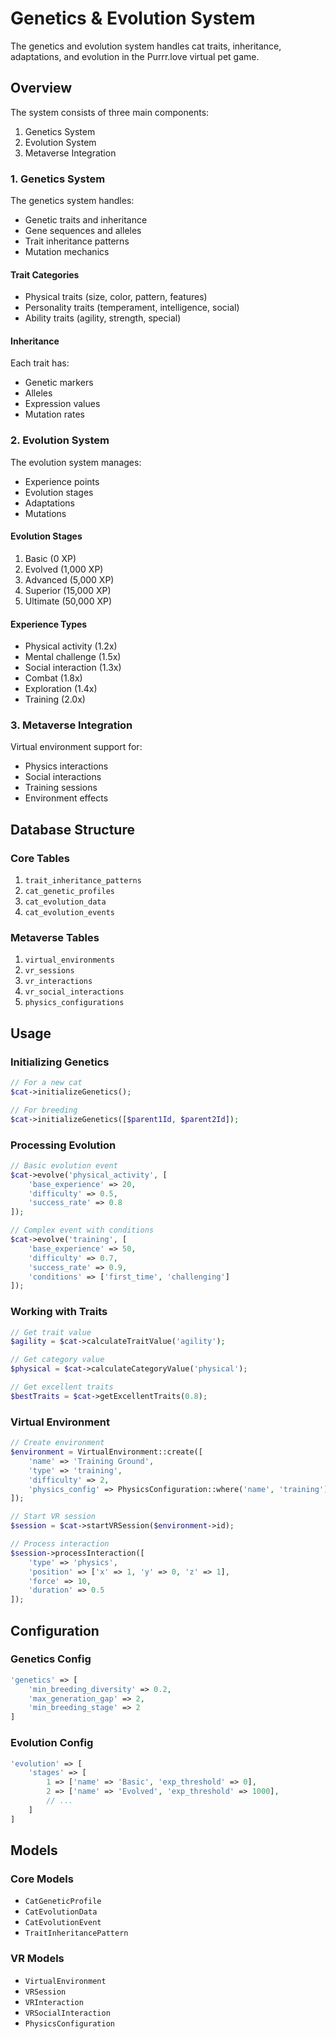 # Genetics & Evolution System

The genetics and evolution system handles cat traits, inheritance, adaptations, and evolution in the Purrr.love virtual pet game.

## Overview

The system consists of three main components:
1. Genetics System
2. Evolution System
3. Metaverse Integration

### 1. Genetics System

The genetics system handles:
- Genetic traits and inheritance
- Gene sequences and alleles
- Trait inheritance patterns
- Mutation mechanics

#### Trait Categories
- Physical traits (size, color, pattern, features)
- Personality traits (temperament, intelligence, social)
- Ability traits (agility, strength, special)

#### Inheritance
Each trait has:
- Genetic markers
- Alleles
- Expression values
- Mutation rates

### 2. Evolution System

The evolution system manages:
- Experience points
- Evolution stages
- Adaptations
- Mutations

#### Evolution Stages
1. Basic (0 XP)
2. Evolved (1,000 XP)
3. Advanced (5,000 XP)
4. Superior (15,000 XP)
5. Ultimate (50,000 XP)

#### Experience Types
- Physical activity (1.2x)
- Mental challenge (1.5x)
- Social interaction (1.3x)
- Combat (1.8x)
- Exploration (1.4x)
- Training (2.0x)

### 3. Metaverse Integration

Virtual environment support for:
- Physics interactions
- Social interactions
- Training sessions
- Environment effects

## Database Structure

### Core Tables
1. `trait_inheritance_patterns`
2. `cat_genetic_profiles`
3. `cat_evolution_data`
4. `cat_evolution_events`

### Metaverse Tables
1. `virtual_environments`
2. `vr_sessions`
3. `vr_interactions`
4. `vr_social_interactions`
5. `physics_configurations`

## Usage

### Initializing Genetics

```php
// For a new cat
$cat->initializeGenetics();

// For breeding
$cat->initializeGenetics([$parent1Id, $parent2Id]);
```

### Processing Evolution

```php
// Basic evolution event
$cat->evolve('physical_activity', [
    'base_experience' => 20,
    'difficulty' => 0.5,
    'success_rate' => 0.8
]);

// Complex event with conditions
$cat->evolve('training', [
    'base_experience' => 50,
    'difficulty' => 0.7,
    'success_rate' => 0.9,
    'conditions' => ['first_time', 'challenging']
]);
```

### Working with Traits

```php
// Get trait value
$agility = $cat->calculateTraitValue('agility');

// Get category value
$physical = $cat->calculateCategoryValue('physical');

// Get excellent traits
$bestTraits = $cat->getExcellentTraits(0.8);
```

### Virtual Environment

```php
// Create environment
$environment = VirtualEnvironment::create([
    'name' => 'Training Ground',
    'type' => 'training',
    'difficulty' => 2,
    'physics_config' => PhysicsConfiguration::where('name', 'training')->first()->config
]);

// Start VR session
$session = $cat->startVRSession($environment->id);

// Process interaction
$session->processInteraction([
    'type' => 'physics',
    'position' => ['x' => 1, 'y' => 0, 'z' => 1],
    'force' => 10,
    'duration' => 0.5
]);
```

## Configuration

### Genetics Config
```php
'genetics' => [
    'min_breeding_diversity' => 0.2,
    'max_generation_gap' => 2,
    'min_breeding_stage' => 2
]
```

### Evolution Config
```php
'evolution' => [
    'stages' => [
        1 => ['name' => 'Basic', 'exp_threshold' => 0],
        2 => ['name' => 'Evolved', 'exp_threshold' => 1000],
        // ...
    ]
]
```

## Models

### Core Models
- `CatGeneticProfile`
- `CatEvolutionData`
- `CatEvolutionEvent`
- `TraitInheritancePattern`

### VR Models
- `VirtualEnvironment`
- `VRSession`
- `VRInteraction`
- `VRSocialInteraction`
- `PhysicsConfiguration`
